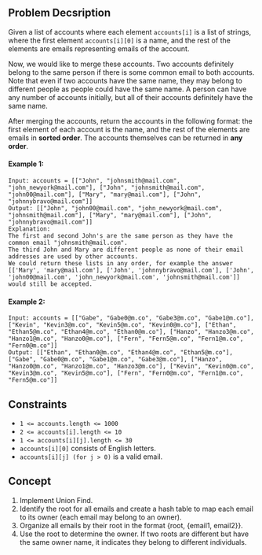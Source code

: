 ## Problem Decsription

Given a list of accounts where each element `accounts[i]` is a list of strings, where the first element `accounts[i][0]` is a name, and the rest of the elements are emails representing emails of the account.

Now, we would like to merge these accounts. Two accounts definitely belong to the same person if there is some common email to both accounts. Note that even if two accounts have the same name, they may belong to different people as people could have the same name. A person can have any number of accounts initially, but all of their accounts definitely have the same name.

After merging the accounts, return the accounts in the following format: the first element of each account is the name, and the rest of the elements are emails in **sorted order**. The accounts themselves can be returned in **any order**.

#### Example 1:
```plaintext
Input: accounts = [["John", "johnsmith@mail.com", "john_newyork@mail.com"], ["John", "johnsmith@mail.com", "john00@mail.com"], ["Mary", "mary@mail.com"], ["John", "johnnybravo@mail.com"]]
Output: [["John", "john00@mail.com", "john_newyork@mail.com", "johnsmith@mail.com"], ["Mary", "mary@mail.com"], ["John", "johnnybravo@mail.com"]]
Explanation:
The first and second John's are the same person as they have the common email "johnsmith@mail.com".
The third John and Mary are different people as none of their email addresses are used by other accounts.
We could return these lists in any order, for example the answer [['Mary', 'mary@mail.com'], ['John', 'johnnybravo@mail.com'], ['John', 'john00@mail.com', 'john_newyork@mail.com', 'johnsmith@mail.com']] would still be accepted.
```
#### Example 2:
```plaintext
Input: accounts = [["Gabe", "Gabe0@m.co", "Gabe3@m.co", "Gabe1@m.co"], ["Kevin", "Kevin3@m.co", "Kevin5@m.co", "Kevin0@m.co"], ["Ethan", "Ethan5@m.co", "Ethan4@m.co", "Ethan0@m.co"], ["Hanzo", "Hanzo3@m.co", "Hanzo1@m.co", "Hanzo0@m.co"], ["Fern", "Fern5@m.co", "Fern1@m.co", "Fern0@m.co"]]
Output: [["Ethan", "Ethan0@m.co", "Ethan4@m.co", "Ethan5@m.co"], ["Gabe", "Gabe0@m.co", "Gabe1@m.co", "Gabe3@m.co"], ["Hanzo", "Hanzo0@m.co", "Hanzo1@m.co", "Hanzo3@m.co"], ["Kevin", "Kevin0@m.co", "Kevin3@m.co", "Kevin5@m.co"], ["Fern", "Fern0@m.co", "Fern1@m.co", "Fern5@m.co"]]
```

## Constraints

- `1 <= accounts.length <= 1000`
- `2 <= accounts[i].length <= 10`
- `1 <= accounts[i][j].length <= 30`
- `accounts[i][0]` consists of English letters.
- `accounts[i][j] (for j > 0)` is a valid email.

## Concept
1. Implement Union Find.
2. Identify the root for all emails and create a hash table to map each email to its owner (each email may belong to an owner).
3. Organize all emails by their root in the format {root, {email1, email2}}.
4. Use the root to determine the owner. If two roots are different but have the same owner name, it indicates they belong to different individuals.
